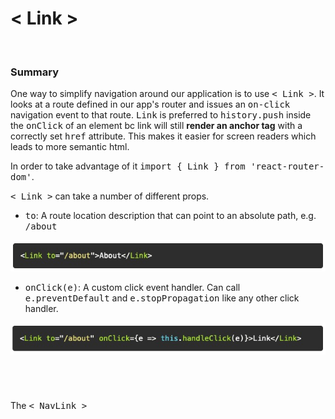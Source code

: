 # **< Link >**

&nbsp;

### **Summary**

One way to simplify navigation around our application is to use <kbd>< Link ></kbd>. It looks at a route defined in our app's router and issues an <kbd>on-click</kbd> navigation event to that route. <kbd>Link</kbd> is preferred to <kbd>history.push</kbd> inside the <kbd>onClick</kbd> of an element bc link will still **render an anchor tag** with a correctly set <kbd>href</kbd> attribute. This makes it easier for screen readers which leads to more semantic html. 

In order to take advantage of it <kbd>import { Link } from 'react-router-dom'</kbd>.

<kbd>< Link ></kbd> can take a number of different props.
  * <kbd>to</kbd>: A route location description that can point to an absolute path, e.g. <kbd>/about</kbd>

![alt text](./images/Screen&#32;Shot&#32;2020-02-11&#32;at&#32;1.jpg "To='' Example")

  * <kbd>onClick(e)</kbd>: A custom click event handler. Can call <kbd>e.preventDefault</kbd> and <kbd>e.stopPropagation</kbd> like any other click handler.

![alt text](./images/Screen&#32;Shot&#32;2020-02-11&#32;at&#32;2.jpg "onClick={} Example")

&nbsp;

#

The <kbd>< NavLink ></kbd>